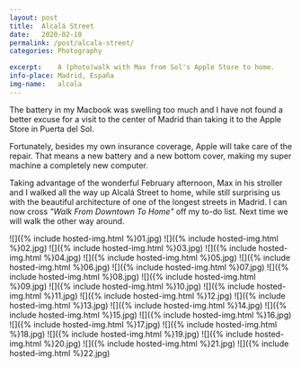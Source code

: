 ```yaml
---
layout: post
title:  Alcalá Street
date:   2020-02-10
permalink: /post/alcala-street/
categories: Photography

excerpt: 	A (photo)walk with Max from Sol's Apple Store to home.
info-place: Madrid, España
img-name:	alcala
---
```


The battery in my Macbook was swelling too much and I have not found a better excuse for a visit to the center of Madrid than taking it to the Apple Store in Puerta del Sol.

Fortunately, besides my own insurance coverage, Apple will take care of the repair. That means a new battery and a new bottom cover, making my super machine a completely new computer.

Taking advantage of the wonderful February afternoon, Max in his stroller and I walked all the way up Alcalá Street to home, while still surprising us with the beautiful architecture of one of the longest streets in Madrid. I can now cross *"Walk From Downtown To Home"* off my to-do list. Next time we will walk the other way around.

<div class="gallery-{{ page.layout }}" markdown="1">

![]({% include hosted-img.html %}01.jpg)
![]({% include hosted-img.html %}02.jpg)
![]({% include hosted-img.html %}03.jpg)
![]({% include hosted-img.html %}04.jpg)
![]({% include hosted-img.html %}05.jpg)
![]({% include hosted-img.html %}06.jpg)
![]({% include hosted-img.html %}07.jpg)
![]({% include hosted-img.html %}08.jpg)
![]({% include hosted-img.html %}09.jpg)
![]({% include hosted-img.html %}10.jpg)
![]({% include hosted-img.html %}11.jpg)
![]({% include hosted-img.html %}12.jpg)
![]({% include hosted-img.html %}13.jpg)
![]({% include hosted-img.html %}14.jpg)
![]({% include hosted-img.html %}15.jpg)
![]({% include hosted-img.html %}16.jpg)
![]({% include hosted-img.html %}17.jpg)
![]({% include hosted-img.html %}18.jpg)
![]({% include hosted-img.html %}19.jpg)
![]({% include hosted-img.html %}20.jpg)
![]({% include hosted-img.html %}21.jpg)
![]({% include hosted-img.html %}22.jpg)

</div>